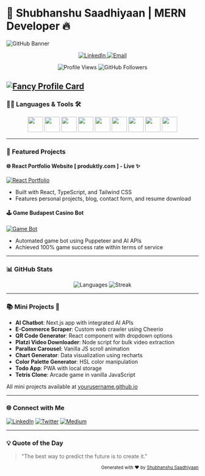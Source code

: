 # 🌟 Shubhanshu Saadhiyaan | MERN Developer 🔥
![GitHub Banner](https://raw.githubusercontent.com/CodeshShubh/assets/main/banner.svg)
<p align="center">
  <a href="https://www.linkedin.com/in/shubhanshu-saadhiyaaan-26b728269">
    <img src="https://img.shields.io/badge/LinkedIn-Connect-blue.svg?style=flat-square&logo=linkedin" alt="LinkedIn">
  </a>
  <a href="mailto:shubhanshu.saadhiyaan@gmail.com">
    <img src="https://img.shields.io/badge/Email-Contact-red.svg?style=flat-square&logo=gmail" alt="Email">
  </a>
</p>

<p align="center">
  <img src="https://komarev.com/ghpvc/?username=yourusername&style=flat-square&color=blue" alt="Profile Views">
  <img src="https://img.shields.io/github/followers/yourusername?style=flat-square&logo=github" alt="GitHub Followers">
</p>

[![Fancy Profile Card](https://fancy-readme-stats.vercel.app/api?username=CodeshShubh&theme=beach&show_icons=true&include_all_commits=true)](https://github.com/max1mde/fancy-readme-stats)
---

### 👨‍💻 Languages & Tools 🛠️
<p align="center">
  <img src="https://cdn.jsdelivr.net/gh/devicons/devicon/icons/javascript/javascript-original.svg" width="40" height="40"/>
  <img src="https://cdn.jsdelivr.net/gh/devicons/devicon/icons/typescript/typescript-original.svg" width="40" height="40"/>
  <img src="https://cdn.jsdelivr.net/gh/devicons/devicon/icons/react/react-original.svg" width="40" height="40"/>
  <img src="https://cdn.jsdelivr.net/gh/devicons/devicon/icons/nodejs/nodejs-original.svg" width="40" height="40"/>
  <img src="https://cdn.jsdelivr.net/gh/devicons/devicon/icons/mongodb/mongodb-original.svg" width="40" height="40"/>
  <img src="https://cdn.jsdelivr.net/gh/devicons/devicon/icons/express/express-original.svg" width="40" height="40"/>
  <img src="https://cdn.jsdelivr.net/gh/devicons/devicon/icons/bootstrap/bootstrap-original.svg" width="40" height="40"/>
  <img src="https://cdn.jsdelivr.net/gh/devicons/devicon/icons/redux/redux-original.svg" width="40" height="40"/>
  <img src="https://cdn.jsdelivr.net/gh/devicons/devicon/icons/postman/postman-original.svg" width="40" height="40"/>
</p>

---

### 🚀 Featured Projects
#### 🌐 **React Portfolio Website** [ produktly.com ] - Live ✨
[![React Portfolio](https://github.com/CodeshShubh/react-portfolio/blob/main/screenshot.png?raw=true)](https://produktly.com)
- Built with React, TypeScript, and Tailwind CSS
- Features personal projects, blog, contact form, and resume download

#### 🕹️ **Game Budapest Casino Bot** 
[![Game Bot](https://github.com/CodeshShubh/game-budapest-bot/blob/main/bot.gif?raw=true)](https://github.com/yourusername/game-budapest-bot)
- Automated game bot using Puppeteer and AI APIs
- Achieved 100% game success rate within terms of service

---

### 📊 GitHub Stats
<p align="center">
  <img src="https://github-readme-stats.vercel.app/api/top-langs/?CodeshShubh=CodeshShubh&layout=compact&theme=react&langs_count=10" alt="Languages">
  <img src="https://github-readme-streak-stats.herokuapp.com/?user=CodeshShubh&theme=react&exclude_days=Sunday" alt="Streak">
</p>

---

### 📚 Mini Projects 🎉
- **AI Chatbot**: Next.js app with integrated AI APIs
- **E-Commerce Scraper**: Custom web crawler using Cheerio
- **QR Code Generator**: React component with dropdown options
- **Platzi Video Downloader**: Node script for bulk video extraction
- **Parallax Carousel**: Vanilla JS scroll animation
- **Chart Generator**: Data visualization using recharts
- **Color Palette Generator**: HSL color manipulation
- **Todo App**: PWA with local storage
- **Tetris Clone**: Arcade game in vanilla JavaScript

All mini projects available at [yourusername.github.io](https://yourusername.github.io/mini-projects)

---

### 🌐 Connect with Me
[![LinkedIn](https://img.shields.io/badge/LinkedIn-Connect-blue.svg?style=flat-square&logo=linkedin)](https://www.linkedin.com/in/shubhanshu-saadhiyaaan-26b728269/) 
[![Twitter](https://img.shields.io/badge/Twitter-Follow-blue.svg?style=flat-square&logo=twitter)](https://twitter.com/saadhiyaaan) 
[![Medium](https://img.shields.io/badge/Medium-Read-orange.svg?style=flat-square&logo=medium)](https://medium.com/@yourusername)

--- 

### 💡 Quote of the Day
> "The best way to predict the future is to create it."
<p align="right"><sub>Generated with ❤️ by <a href="https://github.com/yourusername">Shubhanshu Saadhiyaan</a></sub></p>

